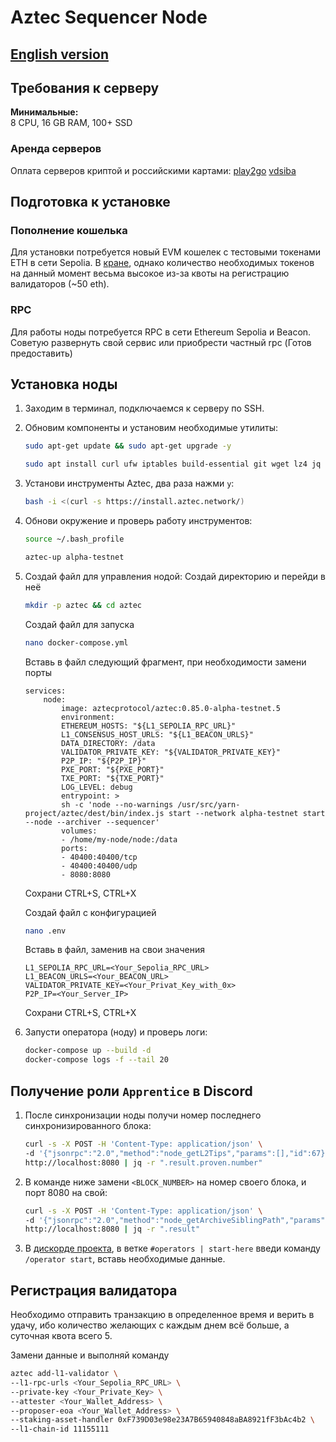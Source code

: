 # Aztec Sequencer Node

## [English version](readme.md)

## Требования к серверу

**Минимальные:**  
8 CPU, 16 GB RAM, 100+ SSD

### Аренда серверов

Оплата серверов криптой и российскими картами: 
[play2go](https://play2go.cloud/?ref_id=q7Of8tsD3Ko)
[vdsiba](https://www.vdsina.com/?partner=n974g9fq23)


## Подготовка к установке

### Пополнение кошелька

Для установки потребуется новый EVM кошелек с тестовыми токенами ETH в сети Sepolia. В [кране](https://sepolia-faucet.pk910.de/), однако количество необходимых токенов на данный момент весьма высокое из-за квоты на регистрацию валидаторов (~50 eth).

### RPC

Для работы ноды потребуется RPC в сети Ethereum Sepolia и Beacon. Советую развернуть свой сервис или приобрести частный rpc (Готов предоставить)

## Установка ноды

1. Заходим в терминал, подключаемся к серверу по SSH.
2. Обновим компоненты и установим необходимые утилиты:

    ```bash
    sudo apt-get update && sudo apt-get upgrade -y
    ```

    ```bash
    sudo apt install curl ufw iptables build-essential git wget lz4 jq make gcc nano automake autoconf tmux htop nvme-cli libgbm1 pkg-config libssl-dev libleveldb-dev tar clang bsdmainutils ncdu unzip libleveldb-dev  -y
    ```

3. Установи инструменты Aztec, два раза нажми `y`:

    ```bash
    bash -i <(curl -s https://install.aztec.network/)
    ```

4. Обнови окружение и проверь работу инструментов:

    ```bash
    source ~/.bash_profile
    ```
    ```bash
    aztec-up alpha-testnet
    ```

5. Создай файл для управления нодой:
    Создай директорию и перейди в неё
    ```bash
    mkdir -p aztec && cd aztec
    ```
    Создай файл для запуска
    ```bash
    nano docker-compose.yml
    ```
    Вставь в файл следующий фрагмент, при необходимости замени порты
    ```
    services:
        node:
            image: aztecprotocol/aztec:0.85.0-alpha-testnet.5
            environment:
            ETHEREUM_HOSTS: "${L1_SEPOLIA_RPC_URL}"
            L1_CONSENSUS_HOST_URLS: "${L1_BEACON_URLS}"
            DATA_DIRECTORY: /data
            VALIDATOR_PRIVATE_KEY: "${VALIDATOR_PRIVATE_KEY}"
            P2P_IP: "${P2P_IP}"
            PXE_PORT: "${PXE_PORT}"
            TXE_PORT: "${TXE_PORT}"
            LOG_LEVEL: debug
            entrypoint: >
            sh -c 'node --no-warnings /usr/src/yarn-project/aztec/dest/bin/index.js start --network alpha-testnet start --node --archiver --sequencer'
            volumes:
            - /home/my-node/node:/data
            ports:
            - 40400:40400/tcp
            - 40400:40400/udp
            - 8080:8080
    ```
    Сохрани CTRL+S, CTRL+X

    Создай файл с конфигурацией
    ```bash
    nano .env
    ```
    Вставь в файл, заменив на свои значения
    ```
    L1_SEPOLIA_RPC_URL=<Your_Sepolia_RPC_URL>
    L1_BEACON_URLS=<Your_BEACON_URL>
    VALIDATOR_PRIVATE_KEY=<Your_Privat_Key_with_0x>
    P2P_IP=<Your_Server_IP>
    ```
    Сохрани CTRL+S, CTRL+X

6. Запусти оператора (ноду) и проверь логи:

    ```bash
    docker-compose up --build -d
    docker-compose logs -f --tail 20
    ```

## Получение роли `Apprentice` в Discord

1. После синхронизации ноды получи номер последнего синхронизированного блока:

    ```bash
    curl -s -X POST -H 'Content-Type: application/json' \
    -d '{"jsonrpc":"2.0","method":"node_getL2Tips","params":[],"id":67}' \
    http://localhost:8080 | jq -r ".result.proven.number"
    ```

2. В команде ниже замени `<BLOCK_NUMBER>` на номер своего блока, и порт 8080 на свой:

    ```bash
    curl -s -X POST -H 'Content-Type: application/json' \
    -d '{"jsonrpc":"2.0","method":"node_getArchiveSiblingPath","params":["<BLOCK_NUMBER>","<BLOCK_NUMBER>"],"id":67}' \
    http://localhost:8080 | jq -r ".result"
    ```

3. В [дискорде проекта](https://discord.gg/aztec), в ветке `#operators | start-here` введи команду `/operator start`, вставь необходимые данные.


## Регистрация валидатора

Необходимо отправить транзакцию в определенное время и верить в удачу, ибо количество желающих с каждым днем всё больше, а суточная квота всего 5.

Замени данные и выполняй команду
```bash
aztec add-l1-validator \
--l1-rpc-urls <Your_Sepolia_RPC_URL> \
--private-key <Your_Private_Key> \
--attester <Your_Wallet_Address> \
--proposer-eoa <Your_Wallet_Address> \
--staking-asset-handler 0xF739D03e98e23A7B65940848aBA8921fF3bAc4b2 \
--l1-chain-id 11155111